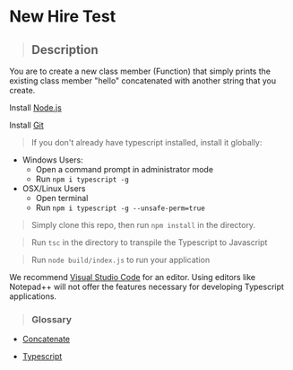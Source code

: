 # New Hire Test
> ## Description
You are to create a new class member (Function) that simply prints the existing class member "hello" concatenated with another string that you create.

Install [Node.js](https://nodejs.org/en/) 

Install [Git](https://git-scm.com/)


>If you don't already have typescript installed, install it globally:
- Windows Users:
  - Open a command prompt in administrator mode
  - Run `npm i typescript -g`
- OSX/Linux Users
  - Open terminal
  - Run `npm i typescript -g --unsafe-perm=true`


>Simply clone this repo, then run `npm install` in the directory. 

>Run `tsc` in the directory to transpile the Typescript to Javascript

>Run `node build/index.js` to run your application

We recommend [Visual Studio Code](https://code.visualstudio.com/) for an editor. Using editors like Notepad++ will not offer the features necessary for developing Typescript applications. 





> ### Glossary
- [Concatenate](https://www.merriam-webster.com/dictionary/concatenate)

- [Typescript](https://www.typescriptlang.org/)
